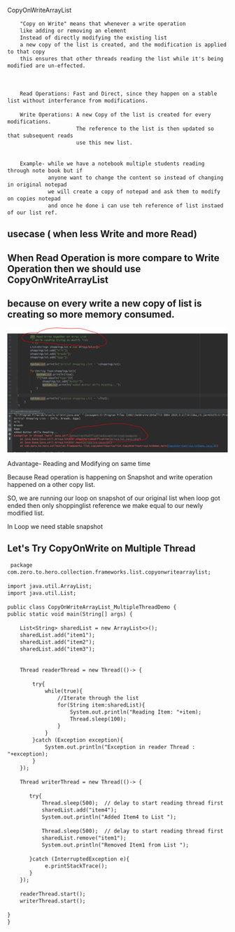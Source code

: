 

CopyOnWriteArrayList

        "Copy on Write" means that whenever a write operation 
        like adding or removing an element 
        Instead of directly modifying the existing list
        a new copy of the list is created, and the modification is applied to that copy
        this ensures that other threads reading the list while it's being modified are un-effected.



        Read Operations: Fast and Direct, since they happen on a stable list without interferance from modifications.

        Write Operations: A new Copy of the list is created for every modifications. 
                          The reference to the list is then updated so that subsequent reads 
                          use this new list.

        
        Example- while we have a notebook multiple students reading through note book but if
                 anyone want to change the content so instead of changing in original notepad
                 we will create a copy of notepad and ask them to modify on copies notepad 
                 and once he done i can use teh reference of list instaed of our list ref.



usecase ( when less Write and more Read)
---------

When Read Operation is more compare to Write Operation then we should use CopyOnWriteArrayList
------------------------------------------------------------------------------------------------

because on every write a new copy of list is creating so more memory consumed.
------------------------------------------------------------------------------

![img.png](img.png)


Advantage-  Reading and Modifying on same time

Because Read operation is happening on Snapshot and write operation happened on a other copy list.

SO, we are running our loop on snapshot of our original list
when loop got ended then only shoppinglist reference we make equal to our newly modified list.

In Loop we need stable snapshot 



Let's Try CopyOnWrite on Multiple Thread
----------------------------------------


     package com.zero.to.hero.collection.frameworks.list.copyonwritearraylist;

    import java.util.ArrayList;
    import java.util.List;
    
    public class CopyOnWriteArrayList_MultipleThreadDemo {
    public static void main(String[] args) {

        List<String> sharedList = new ArrayList<>();
        sharedList.add("item1");
        sharedList.add("item2");
        sharedList.add("item3");


        Thread readerThread = new Thread(()-> {

            try{
                while(true){
                    //Iterate through the list
                    for(String item:sharedList){
                        System.out.println("Reading Item: "+item);
                        Thread.sleep(100);
                    }
                }
            }catch (Exception exception){
                System.out.println("Exception in reader Thread : "+exception);
            }
        });

        Thread writerThread = new Thread(()-> {

           try{
               Thread.sleep(500);  // delay to start reading thread first
               sharedList.add("item4");
               System.out.println("Added Item4 to List ");

               Thread.sleep(500);  // delay to start reading thread first
               sharedList.remove("item1");
               System.out.println("Removed Item1 from List ");

           }catch (InterruptedException e){
                e.printStackTrace();
           }
        });

        readerThread.start();
        writerThread.start();

    }
    }
